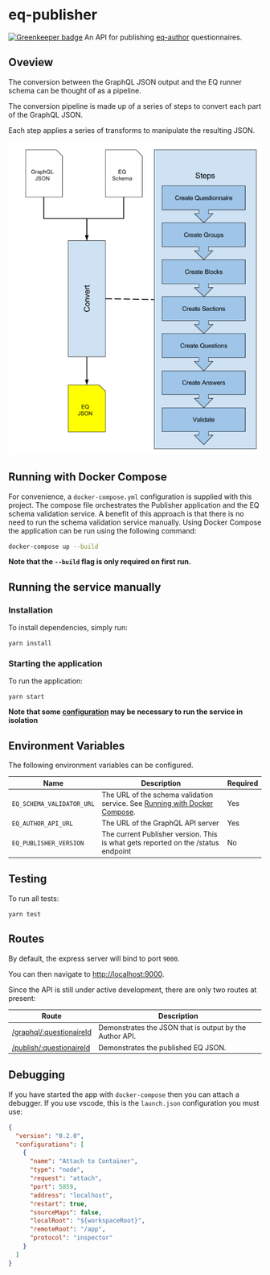 # eq-publisher

[![Greenkeeper badge](https://badges.greenkeeper.io/ONSdigital/eq-publisher.svg)](https://greenkeeper.io/)
An API for publishing [eq-author](http://github.com/ONSDigital/eq-author) questionnaires.

## Oveview

The conversion between the GraphQL JSON output and the EQ runner schema can be thought of as a pipeline.

The conversion pipeline is made up of a series of steps to convert each part of the GraphQL JSON.

Each step applies a series of transforms to manipulate the resulting JSON.

![process.jpg](docs/images/process.png)


## Running with Docker Compose

For convenience, a `docker-compose.yml` configuration is supplied with this project.
The compose file orchestrates the Publisher application and the EQ schema validation service.
A benefit of this approach is that there is no need to run the schema validation service manually.
Using Docker Compose the application can be run using the following command:

```bash
docker-compose up --build
```

**Note that the `--build` flag is only required on first run.**


## Running the service manually

### Installation

To install dependencies, simply run:
```
yarn install
```

### Starting the application

To run the application:
```
yarn start
```

**Note that some [configuration](#environment-variables) may be necessary to run the service in isolation**

## Environment Variables

The following environment variables can be configured.

| Name | Description | Required |
| --- | --- | --- |
| `EQ_SCHEMA_VALIDATOR_URL` | The URL of the schema validation service. See [Running with Docker Compose](#running-with-docker-compose). | Yes |
| `EQ_AUTHOR_API_URL` | The URL of the GraphQL API server | Yes |
| `EQ_PUBLISHER_VERSION` | The current Publisher version. This is what gets reported on the /status endpoint | No |

## Testing

To run all tests:
```
yarn test
```

## Routes

By default, the express server will bind to port `9000`. 

You can then navigate to [http://localhost:9000](http://localhost:9000).

Since the API is still under active development, there are only two routes at present:

| Route  | Description |
| ------------- | ------------- |
| [/graphql/:questionaireId](http://localhost:9000/graphql/1)  | Demonstrates the JSON that is output by the Author API.  |
| [/publish/:questionaireId](http://localhost:9000/publish/1)  | Demonstrates the published EQ JSON.  |


## Debugging

If you have started the app with `docker-compose` then you can attach a debugger. If you use vscode, this is the `launch.json` configuration you must use:

```json
{
  "version": "0.2.0",
  "configurations": [
    {
      "name": "Attach to Container",
      "type": "node",
      "request": "attach",
      "port": 5859,
      "address": "localhost",
      "restart": true,
      "sourceMaps": false,
      "localRoot": "${workspaceRoot}",
      "remoteRoot": "/app",
      "protocol": "inspector"
    }
  ]
}
```
